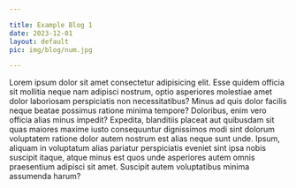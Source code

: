 ```yaml
---

title: Example Blog 1
date: 2023-12-01
layout: default
pic: img/blog/num.jpg

---
```


Lorem ipsum dolor sit amet consectetur adipisicing elit. Esse 
quidem officia sit mollitia neque nam adipisci nostrum, optio 
asperiores molestiae amet dolor laboriosam perspiciatis non 
necessitatibus? Minus ad quis dolor facilis neque beatae 
possimus ratione minima tempore? Doloribus, enim vero officia 
alias minus impedit? Expedita, blanditiis placeat aut quibusdam 
sit quas maiores maxime iusto consequuntur dignissimos modi 
sint dolorum voluptatem ratione dolor autem nostrum est alias 
neque sunt unde. Ipsum, aliquam in voluptatum alias pariatur 
perspiciatis eveniet sint ipsa nobis suscipit itaque, atque 
minus est quos unde asperiores autem omnis praesentium adipisci 
sit amet. Suscipit autem voluptatibus minima assumenda harum?